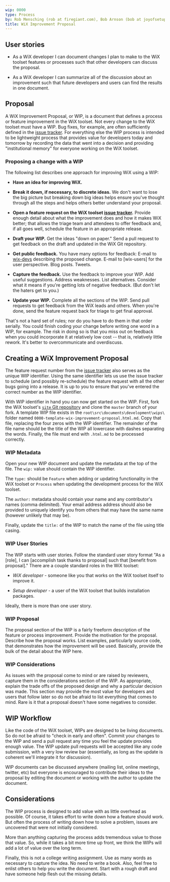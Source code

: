 ```yaml
---
wip: 0000
type: Process
by: Rob Mensching (rob at firegiant.com), Bob Arnson (bob at joyofsetup.com)
title: WiX Improvement Proposal
---
```


## User stories

* As a WiX developer I can document changes I plan to make to the WiX toolset features or processes
such that other developers can discuss the proposal.

* As a WiX developer I can summarize all of the discussion about an improvement such that future
developers and users can find the results in one document.

## Proposal

A WiX Improvement Proposal, or WIP, is a document that defines a process or feature
improvement in the WiX toolset. Not every change to the WiX toolset must have a WIP. Bug
fixes, for example, are often sufficiently defined in the [issue tracker]. For
everything else the WIP process is intended to be lightweight process that provides value
for developers today and tomorrow by recording the data that went into a decision and
providing "institutional memory" for everyone working on the WiX toolset.

### Proposing a change with a WIP

The following list describes one approach for improving WiX using a WIP:

- **Have an idea for improving WiX.**

- **Break it down, if necessary, to discrete ideas.** We don't want to lose the big picture but
breaking down big ideas helps ensure you've thought through all the steps and helps others better
understand your proposal.

- **Open a feature request on the WiX toolset [issue tracker].** Provide enough detail about what the
improvement does and how it makes WiX better; that allows the triage team and attendees to offer
feedback and, if all goes well, schedule the feature in an appropriate release.

- **Draft your WIP.** Get the ideas "down on paper." Send a pull request to get feedback on the draft and
updated in the WiX Git repository.

- **Get public feedback.** You have many options for feedback: E-mail to [wix-devs] describing the
proposed change. E-mail to [wix-users] for the user perspective. Blog posts. Tweets.

- **Capture the feedback.** Use the feedback to improve your WIP. Add useful suggestions. Address
weaknesses. List alternatives. Consider what it means if you're getting lots of negative feedback. (But
don't let the haters get to you.)

- **Update your WIP.** Complete all the sections of the WIP. Send pull requests to get feedback from the
WiX leads and others. When you're done, send the feature request back for triage to get final approval.

That's not a hard set of rules; nor do you have to do them in that order serially. You could finish coding
your change before writing one word in a WIP, for example. The risk in doing so is that you miss out on
feedback when you could incorporate it at relatively low cost -- that is, relatively little rework. It's
better to overcommunicate and overdiscuss.

## Creating a WiX Improvement Proposal

The feature request number from the [issue tracker] also serves as the unique WIP identifier. Using
the same identifier lets us use the issue tracker to schedule (and possibly re-schedule) the feature
request with all the other bugs going into a release. It is up to you to ensure that you've entered
the correct number as the WIP identifier.

With WIP identifier in hand you can now get started on the WIP. First, fork the WiX toolset's
[`site` Git repository](https://github.com/wixtoolset/site) and clone the `master` branch of your fork.
A template WIP file exists in the `root\src\documents\development\wips\` folder named
`0000-template-wix-improvement-proposal.html.md`. Copy that file, replacing the four zeros with the WIP
identifier. The remainder of the file name should be the title of the WIP all lowercase with dashes
separating the words. Finally, the file must end with `.html.md` to be processed correctly.

### WIP Metadata

Open your new WIP document and update the metadata at the top of the file. The `wip:` value
should contain the WIP identifier.

The `type:` should be `Feature` when adding or updating
functionality in the WiX toolset or `Process` when updating the development process for the
WiX toolset.

The `author:` metadata should contain your name and any contributor's names (comma delimited).
Your email address address should also be provided to uniquely identify you from others that
may have the same name (however unlikely that may be).

Finally, update the `title:` of the WIP to match the name of the file using title casing.

### WIP User Stories

The WIP starts with user stories. Follow the standard user story format "As a [role], I can
[accomplish task thanks to proposal] such that [benefit from proposal]." There are a couple
standard roles in the WiX toolset:

* *WiX developer* - someone like you that works on the WiX toolset itself to improve it.

* *Setup developer* - a user of the WiX toolset that builds installation packages.

Ideally, there is more than one user story.

### WIP Proposal

The proposal section of the WIP is a fairly freeform description of the feature or process
improvement. Provide the motivation for the proposal. Describe how the proposal works. List examples,
particularly source code, that demonstrates how the improvement will be used. Basically, provide
the bulk of the detail about the WIP here.

### WIP Considerations

As issues with the proposal come to mind or are raised by reviewers, capture them in the
considerations section of the WIP. As appropriate, explain the trade offs of the proposed
design and why a particular decision was made. This section may provide the most value for
developers and users that follow later so do not be afraid to list everything that comes
to mind. Rare is it that a proposal doesn't have some negatives to consider.

## WIP Workflow

Like the code of the WiX toolset, WIPs are designed to be living documents. So do not be afraid
to "check in early and often". Commit your changes to the WIP and send a pull request any time
you feel the update provides enough value. The WIP update pull requests will be accepted like
any code submission, with a very low review bar (essentially, as long as the update is coherent
we'll integrate it for discussion).

WIP documents can be discussed anywhere (mailing list, online meetings, twitter, etc) but everyone
is encouraged to contribute their ideas to the proposal by editing the document or working with
the author to update the document.

## Considerations

The WIP process is designed to add value with as little overhead as possible. Of course, it takes
effort to write down how a feature should work. But often the process of writing down how to solve
a problem, issues are uncovered that were not initially considered.

More than anything capturing the process adds tremendous value to those that value. So, while it
takes a bit more time up front, we think the WIPs will add a lot of value over the long term.

Finally, this is not a college writing assignment. Use as many words as necessary to capture the
idea. No need to write a book. Also, feel free to enlist others to help you write the document.
Start with a rough draft and have someone help flesh out the missing details.

  [issue tracker]: /issues/
  [wix-devs]: /documentation/mailinglist/
